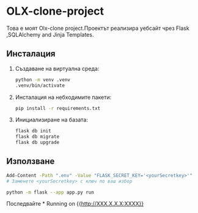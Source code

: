 # OLX-clone-project

Това е моят Olx-clone project.Проектът реализира уебсайт чрез Flask ,SQLAlchemy and Jinja Templates.

## Инсталация

1. Създаване на виртуална среда:

    ```bash
    python -m venv .venv
    .venv/bin/activate
    ```

2. Инсталация на небходимите пакети:

    ```bash
    pip install -r requirements.txt
    ```

3. Инициализиране на базата:

    ```bash
    flask db init
    flask db migrate
    flask db upgrade
    ```

## Използване

```bash
Add-Content -Path ".env" -Value "FLASK_SECRET_KEY='<yourSecretkey>'" 
# Заменете <yourSecretkey> с ключ по ваш избор
```

```bash
python -m flask --app app.py run
```
Последвайте * Running on {{http://XXX.X.X.X:XXXX}} 